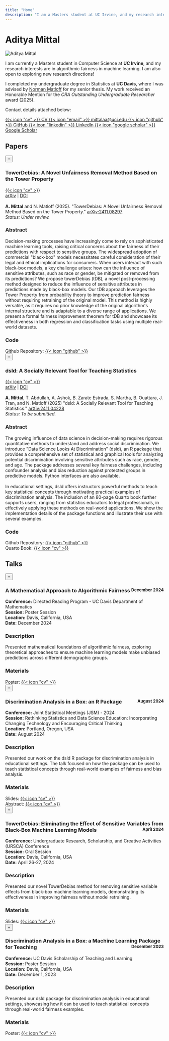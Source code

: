```yaml
---
title: "Home"
description: "I am a Masters student at UC Irvine, and my research interests are in machine learning fairness."
---
```


# Aditya Mittal

<img class="avatar" src="/a2.png" alt="Aditya Mittal">

I am currently a Masters student in Computer Science at **UC Irvine**, and my research interests are in algorithmic fairness in machine learning. I am also open to exploring new research directions!

I completed my undergraduate degree in Statistics at **UC Davis**, where I was advised by 
[Norman Matloff](https://faculty.engineering.ucdavis.edu/matloff/) for my senior thesis. My work received an 
Honorable Mention for the *CRA Outstanding Undergraduate Researcher* award (2025).

Contact details attached below:

<!--  -->
<!-- Social icons -->
<div class="social-icons">
    <a href="/Mittal_Aditya_Resume.pdf" class="social-icon" title="CV">
        {{< icon "cv" >}}
        <span class="email-tooltip">CV</span>
    </a>
    <a href="mailto:mittalaal@uci.edu" class="social-icon" title="Email" id="email-icon">
        {{< icon "email" >}}
        <span class="email-tooltip">mittalaa@uci.edu</span>
    </a>
    <a href="https://github.com/adityamittal03" class="social-icon" title="GitHub">
        {{< icon "github" >}}
        <span class="email-tooltip">GitHub</span>
    </a>
    <a href="https://www.linkedin.com/in/aditya-mittal-ucdavis/" class="social-icon" title="LinkedIn">
        {{< icon "linkedin" >}}
        <span class="email-tooltip">LinkedIn</span>
    </a>
    <a href="https://scholar.google.com/citations?hl=en&user=uCLks14AAAAJ" class="social-icon" title="Google Scholar">
        {{< icon "google scholar" >}}
        <span class="email-tooltip">Google Scholar</span>
    </a>
</div>

<!-- <div style="display: flex; justify-content: space-between; align-items: center; margin-bottom: 2rem;">
    <h2>Papers & Talks</h2>
    <div style="width: 1px; height: 24px; background-color: var(--border-color);"></div>
</div> -->

##  Papers
<!--     2021-2025     -->
<!-- undergrad papers  -->
<div class="paper-item">
    <div class="paper-title">
        <button class="paper-toggle" data-paper="1">+</button>
        <h3 class="paper-title-text">TowerDebias: A Novel Unfairness Removal Method Based on the Tower Property</h3>  <a href="https://arxiv.org/abs/2411.08297" class="social-icon" title="TowerDebias paper">
        {{< icon "cv" >}}
    </a> 
    </div>
    <div class="paper-content" id="paper-content-1">
        <a href="https://arxiv.org/abs/2411.08297">arXiv</a> | <a href="https://doi.org/10.48550/arXiv.2411.08297">DOI</a>
        <br><br>
        <strong>A. Mittal</strong> and N. Matloff (2025). "TowerDebias: A Novel Unfairness Removal Method Based on the Tower Property." <a href="https://doi.org/10.48550/arXiv.2411.08297">arXiv:2411.08297</a>
        <br> 
    <em>Status: Under review.</em>
    <!--  -->
    <h3> Abstract </h3>
    Decision-making processes have increasingly come to rely on sophisticated machine learning tools, raising critical concerns about the fairness of their predictions with respect to sensitive groups. The widespread adoption of commercial "black-box" models necessitates careful consideration of their legal and ethical implications for consumers. When users interact with such black-box models, a key challenge arises: how can the influence of sensitive attributes, such as race or gender, be mitigated or removed from its predictions? We propose towerDebias (tDB), a novel post-processing method designed to reduce the influence of sensitive attributes in predictions made by black-box models. Our tDB approach leverages the Tower Property from probability theory to improve prediction fairness without requiring retraining of the original model. This method is highly versatile, as it requires no prior knowledge of the original algorithm's internal structure and is adaptable to a diverse range of applications. We present a formal fairness improvement theorem for tDB and showcase its effectiveness in both regression and classification tasks using multiple real-world datasets.
    <!--  -->
    <h3> Code </h3>
    Github Repository: <a href="https://github.com/matloff/towerDebias" class="social-icon" title="GitHub Repository" target="_blank">
        {{< icon "github" >}}
    </a>
    </div>
</div> 

<!--  -->
<div class="paper-item">
    <div class="paper-title">
        <button class="paper-toggle" data-paper="2">+</button>
        <h3 class="paper-title-text">dsld: A Socially Relevant Tool for Teaching Statistics</h3> <a href="https://arxiv.org/abs/2411.04228" class="social-icon" title="DSLD">
        {{< icon "cv" >}}
    </a>
    </div>
    <div class="paper-content" id="paper-content-2">
        <a href="https://arxiv.org/abs/2411.04228">arXiv</a> | <a href="https://doi.org/10.48550/arXiv.2411.04228">DOI</a>
        <br><br>
        <strong>A. Mittal</strong>, T. Abdullah, A. Ashok, B. Zarate Estrada, S. Martha, B. Ouattara, J. Tran, and N. Matloff (2025) "dsld: A Socially Relevant Tool for Teaching Statistics." <a href="https://doi.org/10.48550/arXiv.2411.04228">arXiv:2411.04228</a>
        <br> 
        <em>Status: To be submitted.</em>
        <!--  -->
        <h3> Abstract </h3>
        The growing influence of data science in decision-making requires rigorous quantitative methods to understand and address social discrimination. We introduce "Data Science Looks At Discrimination" (dsld), an R package that provides a comprehensive set of statistical and graphical tools for analyzing potential discrimination involving sensitive attributes such as race, gender, and age. The package addresses several key fairness challenges, including confounder analysis and bias reduction against protected groups in predictive models. Python interfaces are also available.
        <br><br>
        In educational settings, dsld offers instructors powerful methods to teach key statistical concepts through motivating practical examples of discrimination analysis. The inclusion of an 80-page Quarto book further supports users, ranging from statistics educators to legal professionals, in effectively applying these methods on real-world applications. We show the implementation details of the package functions and illustrate their use with several examples.
        <!--  -->
        <h3> Code </h3>
        Github Repository: <a href="https://github.com/matloff/dsld" class="social-icon" title="GitHub Repository" target="_blank">
            {{< icon "github" >}}
        </a>
        <br>
        Quarto Book: <a href="#" class="social-icon" title="Quarto Book" target="https://htmlpreview.github.io/?https://github.com/matloff/dsldBook/blob/main/_book/index.html">
            {{< icon "cv" >}}
        </a>
    </div>
</div> 


##  Talks
<!--     2021-2025     -->
<!-- undergraduate talks  -->
<!--  -->
<div class="paper-item">
    <div class="paper-title">
        <button class="paper-toggle" data-paper="talk-2">+</button>
        <h3 class="paper-title-text">A Mathematical Approach to Algorithmic Fairness <span style="float: right; font-size: 0.8em; color: var(--accent-color);">December 2024</span></h3>
    </div>
    <div class="paper-content" id="paper-content-talk-2">
        <strong>Conference:</strong> Directed Reading Program - UC Davis Department of Mathematics
        <br>
        <strong>Session:</strong> Poster Session
        <br>
        <strong>Location:</strong> Davis, California, USA
        <br>
        <strong>Date:</strong> December 2024
        <br>
        <h3> Description </h3>
        Presented mathematical foundations of algorithmic fairness, exploring theoretical approaches to ensure machine learning models make unbiased predictions across different demographic groups.
        <br>
        <h3> Materials </h3>
        Poster: <a href="/machine_learning_fairness_poster.pdf" class="social-icon" title="Poster" target="_blank">
            {{< icon "cv" >}}
        </a>
    </div>
</div>

<div class="paper-item">
    <div class="paper-title">
        <button class="paper-toggle" data-paper="talk-1">+</button>
        <h3 class="paper-title-text">Discrimination Analysis in a Box: an R Package <span style="float: right; font-size: 0.8em; color: var(--accent-color);">August 2024</span></h3> 
    </div>
    <div class="paper-content" id="paper-content-talk-1">
        <strong>Conference:</strong> Joint Statistical Meetings (JSM) - 2024
        <br>
        <strong>Session:</strong> Rethinking Statistics and Data Science Education: Incorporating Changing Technology and Encouraging Critical Thinking
        <br>
        <strong>Location:</strong> Portland, Oregon, USA
        <br>
        <strong>Date:</strong> August 2024
        <br>
        <h3> Description </h3>
        Presented our work on the dsld R package for discrimination analysis in educational settings. The talk focused on how the package can be used to teach statistical concepts through real-world examples of fairness and bias analysis.
        <br>
        <h3> Materials </h3>
        Slides: <a href="#" class="social-icon" title="Presentation Slides" target="_blank">
            {{< icon "cv" >}}
        </a>
        <br>
        Abstract: <a href="#" class="social-icon" title="Conference Abstract" target="_blank">
            {{< icon "cv" >}}
        </a>
    </div>
</div> 

<!--  -->
<div class="paper-item">
    <div class="paper-title">
        <button class="paper-toggle" data-paper="talk-3">+</button>
        <h3 class="paper-title-text">TowerDebias: Eliminating the Effect of Sensitive Variables from Black-Box Machine Learning Models <span style="float: right; font-size: 0.8em; color: var(--accent-color);">April 2024</span></h3>
    </div>
    <div class="paper-content" id="paper-content-talk-3">
        <strong>Conference:</strong> Undergraduate Research, Scholarship, and Creative Activities (URSCA) Conference
        <br>
        <strong>Session:</strong> Oral Session
        <br>
        <strong>Location:</strong> Davis, California, USA
        <br>
        <strong>Date:</strong> April 26-27, 2024
        <br>
        <h3> Description </h3>
        Presented our novel TowerDebias method for removing sensitive variable effects from black-box machine learning models, demonstrating its effectiveness in improving fairness without model retraining.
        <br>
        <h3> Materials </h3>
        Slides: <a href="#" class="social-icon" title="Presentation Slides" target="_blank">
            {{< icon "cv" >}}
        </a>
    </div>
</div>

<!--  -->
<div class="paper-item">
    <div class="paper-title">
        <button class="paper-toggle" data-paper="talk-4">+</button>
        <h3 class="paper-title-text">Discrimination Analysis in a Box: a Machine Learning Package for Teaching <span style="float: right; font-size: 0.8em; color: var(--accent-color);">December 2023</span></h3>
    </div>
    <div class="paper-content" id="paper-content-talk-4">
        <strong>Conference:</strong> UC Davis Scholarship of Teaching and Learning
        <br>
        <strong>Session:</strong> Poster Session
        <br>
        <strong>Location:</strong> Davis, California, USA
        <br>
        <strong>Date:</strong> December 1, 2023
        <br>
        <h3> Description </h3>
        Presented our dsld package for discrimination analysis in educational settings, showcasing how it can be used to teach statistical concepts through real-world fairness examples.
        <br>
        <h3> Materials </h3>
        Poster: <a href="/DSLD_Research_Poster.pdf" class="social-icon" title="Poster" target="_blank">
            {{< icon "cv" >}}
        </a>
    </div>
</div>

